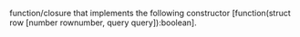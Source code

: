 function/closure that implements the following constructor [function(struct row [number rownumber, query query]):boolean].